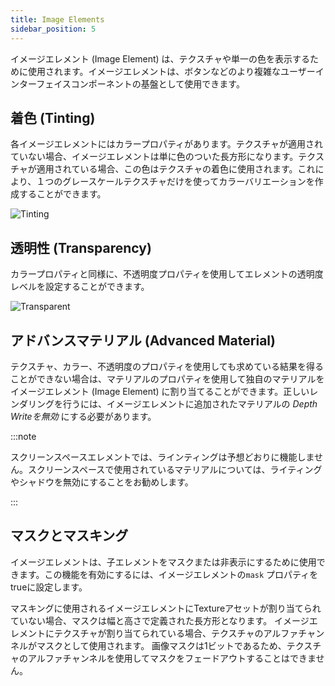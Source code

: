 ```yaml
---
title: Image Elements
sidebar_position: 5
---
```


イメージエレメント (Image Element) は、テクスチャや単一の色を表示するために使用されます。イメージエレメントは、ボタンなどのより複雑なユーザーインターフェイスコンポーネントの基盤として使用できます。

## 着色 (Tinting)

各イメージエレメントにはカラープロパティがあります。テクスチャが適用されていない場合、イメージエレメントは単に色のついた長方形になります。テクスチャが適用されている場合、この色はテクスチャの着色に使用されます。これにより、１つのグレースケールテクスチャだけを使ってカラーバリエーションを作成することができます。

![Tinting][1]

## 透明性 (Transparency)

カラープロパティと同様に、不透明度プロパティを使用してエレメントの透明度レベルを設定することができます。

![Transparent][2]

## アドバンスマテリアル (Advanced Material)

テクスチャ、カラー、不透明度のプロパティを使用しても求めている結果を得ることができない場合は、マテリアルのプロパティを使用して独自のマテリアルをイメージエレメント (Image Element) に割り当てることができます。正しいレンダリングを行うには、イメージエレメントに追加されたマテリアルの *Depth Writeを無効* にする必要があります。

:::note

スクリーンスペースエレメントでは、ラインティングは予想どおりに機能しません。スクリーンスペースで使用されているマテリアルについては、ライティングやシャドウを無効にすることをお勧めします。

:::

## マスクとマスキング

イメージエレメントは、子エレメントをマスクまたは非表示にするために使用できます。この機能を有効にするには、イメージエレメントの`mask` プロパティをtrueに設定します。

マスキングに使用されるイメージエレメントにTextureアセットが割り当てられていない場合、マスクは幅と高さで定義された長方形となります。
イメージエレメントにテクスチャが割り当てられている場合、テクスチャのアルファチャンネルがマスクとして使用されます。
画像マスクは1ビットであるため、テクスチャのアルファチャンネルを使用してマスクをフェードアウトすることはできません。

[1]: /images/user-manual/user-interface/image-element/image-tinted.png
[2]: /images/user-manual/user-interface/image-element/image-transparent.png
